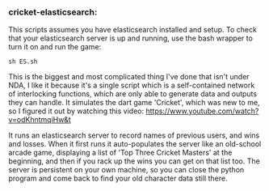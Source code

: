 ### cricket-elasticsearch:
This scripts assumes you have elasticsearch installed and setup.
To check that your elasticsearch server is up and running, use the bash wrapper to turn it on and run the game:
```
sh ES.sh
```

This is the biggest and most complicated thing I've done that isn't under NDA, I like it because it's a single script which is a self-contained network of interlocking functions, which are only able to generate data and outputs they can handle. It simulates the dart game 'Cricket', which was new to me, so I figured it out by watching this video: https://www.youtube.com/watch?v=odKhntmqiHw&t

It runs an elasticsearch server to record names of previous users, and wins and losses. When it first runs it auto-populates the server like an old-school arcade game, displaying a list of 'Top Three Cricket Masters' at the beginning, and then if you rack up the wins you can get on that list too. The server is persistent on your own machine, so you can close the python program and come back to find your old character data still there.
